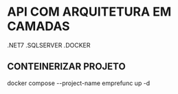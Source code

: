 # API COM ARQUITETURA EM CAMADAS 

.NET7
.SQLSERVER
.DOCKER


## CONTEINERIZAR PROJETO

docker compose --project-name emprefunc up -d
